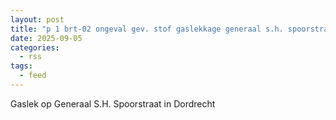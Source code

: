 ```yaml
---
layout: post
title: "p 1 brt-02 ongeval gev. stof gaslekkage generaal s.h. spoorstraat dordrecht 189492 186531"
date: 2025-09-05
categories: 
  - rss
tags: 
  - feed
---
```


Gaslek op Generaal S.H. Spoorstraat in Dordrecht
